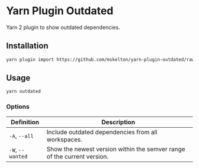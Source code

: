 # Yarn Plugin Outdated

Yarn 2 plugin to show outdated dependencies.

## Installation

```sh
yarn plugin import https://github.com/mskelton/yarn-plugin-outdated/raw/main/bundles/@yarnkpkg/plugin-outdated.js
```

## Usage

```sh
yarn outdated
```

### Options

| Definition       | Description                                                             |
| ---------------- | ----------------------------------------------------------------------- |
| `-A`, `--all`    | Include outdated dependencies from all workspaces.                      |
| `-W`, `--wanted` | Show the newest version within the semver range of the current version. |
